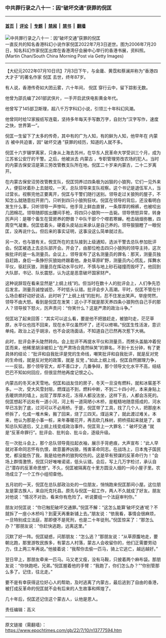 ### 中共罪行录之八十一：因“破坏交通”获罪的倪匡

---

#### [首页](../../../..?n13777594) &nbsp;|&nbsp; [评论](../../../../../epoch-comment?n13777594) &nbsp;|&nbsp; [专题](../../../../../epoch-special?n13777594) &nbsp;|&nbsp; [禁闻](../../../../../epoch-news?n13777594) &nbsp;|&nbsp; [禁书](../../../../../books?n13777594) &nbsp;|&nbsp; [翻墙](https://github.com/gfw-breaker/nogfw/blob/master/README.md?n13777594)


<div><img alt="中共罪行录之八十一：因“破坏交通”获罪的倪匡" class="attachment-djy_600_400 size-djy_600_400 wp-post-image" src="https://i.epochtimes.com/assets/uploads/2022/07/id13777596-2207042243502662-.jpeg"/>
<div class="caption">
 一直反共的知名香港科幻小说作家倪匡2022年7月3日逝世。图为2006年7月20日，知名科幻作家倪匡出席在香港湾仔会展中心举行的香港书展，资料照。(Martin Chan/South China Morning Post via Getty Images)
</div></div><hr/><div class="post_content" id="artbody" itemprop="articleBody">
 <!-- article content begin -->
 <p>
  【大纪元2022年07月10日讯】7月3日下午，与金庸、黄霑和蔡澜并称为“香港四大才子”的著名作家
  <ok href="https://www.epochtimes.com/gb/tag/%E5%80%AA%E5%8C%A1.html">
   倪匡
  </ok>
  去世，终年87岁。
 </p>
 <p>
  有人说，香港传奇如大团云雾，六十年间，
  <ok href="https://www.epochtimes.com/gb/tag/%E5%80%AA%E5%8C%A1.html">
   倪匡
  </ok>
  穿行云中，留下踪影无数。
 </p>
 <p>
  他曾为邵氏编了261部武侠片，一手开启武侠电影黄金年代。
 </p>
 <p>
  他曾写了145部卫斯理，超八千万字科幻小说，引领三十年科幻风潮。
 </p>
 <p>
  他曾同时给12家报纸写连载，坚持多年每天手写数万字，自封为“汉字写作，速度之快，世界第一”。
 </p>
 <p>
  倪匡一生留下了太多的传奇，其中有的广为人知，有的鲜为人知，他早年在
  <ok href="https://www.epochtimes.com/gb/tag/%E5%86%85%E8%92%99%E5%8F%A4.html">
   内蒙古
  </ok>
  被中共迫害，因“
  <ok href="https://www.epochtimes.com/gb/tag/%E7%A0%B4%E5%9D%8F%E4%BA%A4%E9%80%9A.html">
   破坏交通
  </ok>
  ”获罪的经历，知道的人就不多。
 </p>
 <p>
  倪匡十六岁辍学离家，只身从上海去苏州，在华东人民革命大学受训三个月，成为江苏省公安厅的干警。之后，他被派去
  <ok href="https://www.epochtimes.com/gb/tag/%E5%86%85%E8%92%99%E5%8F%A4.html">
   内蒙古
  </ok>
  ，专职管理劳改农场的犯人。当时的内蒙古保安沼是第三劳改管教支队所在地。倪匡二十岁来内蒙古，二十二岁离开。
 </p>
 <p>
  在内蒙古保安沼劳改管教支队，倪匡饲养过四条极为凶狠的小狼狗，它们一见外来人，便狂吠着扑上去就咬。一天，总队领导来支队视察。这个书记是退伍军人，当过营长。视察完他正要离开，倪匡与干警们随行送别。领导走过关狼狗的屋子，不知怎么就随意拉开房门，只听到四只小狼狗狂吠。倪匡在领导的背后，还没看明白发生什么事，只听领导一声惨叫，他手背上鲜血直冒，一条厚厚的棉裤，也被咬出几团棉花。领导随即拔出腰间手枪，将四只小狼狗一一击毙。领导愤怒异常，转身厉声问：是哪个畜生在营房养的野兽？中队干部个个噤若寒蝉。枪击硝烟弥散，四周空气凝重。倪匡低着头，硬着头皮站出来承认是自己养的。领导狠狠瞪了一眼倪匡，没再说什么。但后来的事实证明，这事没这么简单就过去。
 </p>
 <p>
  另一次，也与狼有关。倪匡所在的支队接到上级通知，选派干警去总队参加批评会。倪匡被选上去总队部开会。开会了，由那位枪击四只小狼狗的领导主持，这次挨批评的是一名测量员。会议上，领导宣布了这名测量员的罪名：那天，测量员独自赶路，身后一条狰狞灰狼始终跟着他。身处草原旷野，测量员内心慌乱，挥舞水平仪，驱赶灰狼，测量员在挥动水平仪时，不慎与地上砂石碰撞而毁坏了。他回到大队部，书记、队长震怒，认为这是恶意破坏国家财产。
 </p>
 <p>
  这种说辞现在看来显然是“上纲上线”的。但当时在数十人的批评会上，人们争先恐后发言。测量员诚惶诚恐，不时低头认错。批评会步入高潮。平时，倪匡不管在什么场合都好动好说话，此时听了“上纲上线”的批判，忍不住发出笑声。举座愕然，领导不由大怒。看到是倪匡在发笑：这小子不就是那天养四条小狼狗伤自己手的那人？领导按下怒火，厉声责问：“你笑什么？这是严肃的政治斗争。”
 </p>
 <p>
  倪匡站了起来回答：“其实可以这么看，要是他不把狼赶走，被狼叼走，茫茫草原，水平仪也找不回来，现在水平仪虽然坏了，还可以修嘛。”倪匡生性活泼，意识单纯，政治上近乎胡涂，也不会说场面话，不知道自己已然再次惹下大祸。
 </p>
 <p>
  此时，批评会矛头陡然转向。会上批评不再提水平仪和测量员，而劈头盖脑冲着倪匡而来，他稀里胡涂被扣上“在严肃场合竟然纵笑”的罪名，不到十五分钟，有了更具体的结论：“批评和自我批评是党的生命线，嘲笑批评和自我批评，就是反对党的生命线，就是反对党的政策，就是
  <ok href="https://www.epochtimes.com/gb/tag/%E5%8F%8D%E5%85%9A.html">
   反党
  </ok>
  。”如此上纲上线，倪匡自然据理力争，一一反驳。那个领导官大，却不善口才，几番争辩，那个领导文化水平不高，结结巴巴不知如何回应，但很显然他再度记恨之心。
 </p>
 <p>
  内蒙古的冬天冰天雪地。倪匡和战友住的房子，冬天一旦没有燃料，就和冰窖差不多。一次，受大风雪封阻，燃煤运不到，燃料中断，不到二十四小时，本来身贴上去暖烘烘的墙上，出现了厚厚冰花，冻得人都没法坐，这样下去，人都会冻死的。倪匡想起不远处有一道小河，河上有一道简陋小木桥，是粗糙地随意搭成的，河水早已冻到了底，过河可以不必用桥。于是，倪匡带了工具，找了几个人，把那座木桥拆了，化成一堆木柴，搬了回来，烧了三四天。煤运来了，就此渡过难关。本来，他认为那是小事一桩，来年春暖花开，再去砍几株树，把桥搭起来就是了，谁知总队知道后，又上纲上线变成政治事件。倪匡背上一大罪名：“
  <ok href="https://www.epochtimes.com/gb/tag/%E7%A0%B4%E5%9D%8F%E4%BA%A4%E9%80%9A.html">
   破坏交通
  </ok>
  ”就是“反革命罪行”。批评会、批判会、批斗会，逐级升级。
 </p>
 <p>
  在一次批斗会上，那个总队领导竟拉起衣袖，展示手背疤痕，大声宣布：“此人早就对革命同志怀有仇恨，故意蓄养凶狼，残害革命同志。在战场上，日本鬼子国民党，都没能伤了我，我是给他养的狼狗咬伤的。这是早有预谋的反革命行为！”会场上群情激愤，倪匡只好唯唯诺诺，低头认错。会后，写上几万字检讨，承认自己“潜存的反革命思想”。不久，倪匡被隔离在十里方圆没人烟的一间小屋子里。农场成立了一个工作小组彻查他。
 </p>
 <p>
  五月初的一天，倪匡在总队部政治处的一位朋友，悄悄跑来倪匡那间小屋。这位朋友是蒙古族人，来自托克托县。原先与倪匡一起工作，两人不久就成了好友。朋友对他说：“情况不对劲，看来你有危险了。听说要组一个法庭审判你。”
 </p>
 <p>
  朋友对倪匡说：“你已触犯破坏交通罪。”倪匡不解：“这怎么能算‘破坏交通’呢？不就拆了一座小木桥吗？到夏天再重新铺上去。”朋友说：“依我看，事情会很麻烦，一旦特别成立法庭，那即便不是死刑，也是二十年徒刑。”倪匡惊呆了：“那怎么办？”那朋友说：“你赶快逃跑，远离这里。”
 </p>
 <p>
  沉默了好一阵。倪匡疑惑，问那朋友：“怎么逃？”那朋友说：“从草原腹地走，要朝北跑，那里游牧民族多，有蒙古人村落，蒙古人会收留你的，他们正需要劳动力，住上两三年再说。”他接着说：“我帮你去偷一匹马，骑上它逃亡，越远越好。”
 </p>
 <p>
  翌日早上，那朋友牵来一匹马。马又老又瘦，没有马鞍，只披着两个麻布袋。那朋友说：“你快跑吧，兄弟。”倪匡握着他的手臂：“我跑了，你们怎么办？”“你别管那么多了。记住，往北走。”
 </p>
 <p>
  要不是有幸获得这位好心人的帮助，及时逃离了内蒙古，最后逃到了自由的香港，被打成反革命的倪匡就不会有后来的人生故事和辉煌了。
 </p>
 <p>
  几十年后，倪匡还记住这个蒙古人，认他是恩人。
 </p>
 <p>
  责任编辑：高义
 </p>
 <!-- article content end -->
 <div id="below_article_ad">
 </div>
</div>


---

原文链接（需翻墙）：https://www.epochtimes.com/gb/22/7/10/n13777594.htm